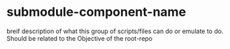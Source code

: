 # submodule-component-name

breif description of what this group of scripts/files can do or emulate to do. Should be related to the Objective of the root-repo
